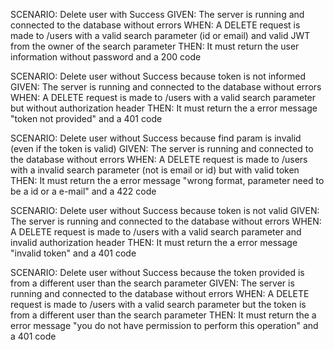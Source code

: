 SCENARIO: Delete user with Success
GIVEN: The server is running and connected to the database without errors
WHEN: A DELETE request is made to /users with a valid search parameter (id or email) and valid JWT from the owner of the search parameter
THEN: It must return the user information without password and a 200 code

SCENARIO: Delete user without Success because token is not informed
GIVEN: The server is running and connected to the database without errors
WHEN: A DELETE request is made to /users with a valid search parameter but without authorization header
THEN: It must return the a error message "token not provided" and a 401 code

SCENARIO: Delete user without Success because find param is invalid (even if the token is valid)
GIVEN: The server is running and connected to the database without errors
WHEN: A DELETE request is made to /users with a invalid search parameter (not is email or id) but with valid token
THEN: It must return the a error message "wrong format, parameter need to be a id or a e-mail" and a 422 code

SCENARIO: Delete user without Success because token is not valid
GIVEN: The server is running and connected to the database without errors
WHEN: A DELETE request is made to /users with a valid search parameter and invalid authorization header
THEN: It must return the a error message "invalid token" and a 401 code

SCENARIO: Delete user without Success because the token provided is from a different user than the search parameter
GIVEN: The server is running and connected to the database without errors
WHEN: A DELETE request is made to /users with a valid search parameter but the token is from a different user than the search parameter
THEN: It must return the a error message "you do not have permission to perform this operation" and a 401 code
